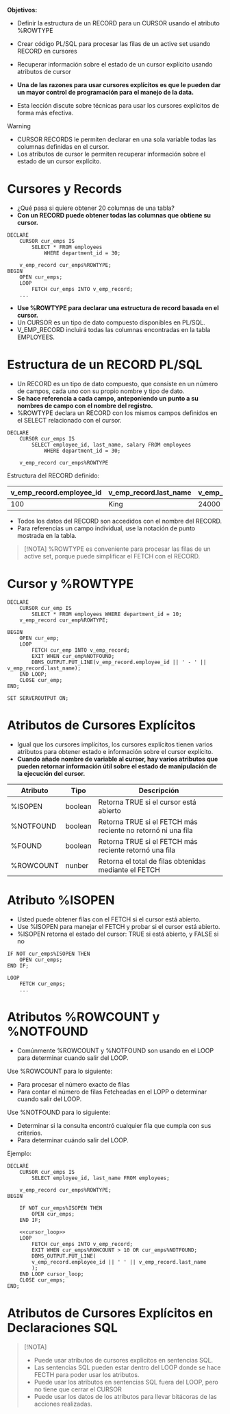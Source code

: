 
**Objetivos:**

- Definir la estructura de un RECORD para un CURSOR usando el atributo %ROWTYPE
- Crear código PL/SQL para procesar las filas de un active set usando RECORD en cursores
- Recuperar información sobre el estado de un cursor explícito usando atributos de cursor

- **Una de las razones para usar cursores explícitos es que le pueden dar un mayor control de programación para el manejo de la data.**
- Esta lección discute sobre técnicas para usar los cursores explícitos de forma más efectiva.

> [!WARNING]
> - CURSOR RECORDS le permiten declarar en una sola variable todas las columnas definidas en el cursor.
> - Los atributos de cursor le permiten recuperar información sobre el estado de un cursor explícito.

# Cursores y Records

- ¿Qué pasa si quiere obtener 20 columnas de una tabla?
- **Con un RECORD puede obtener todas las columnas que obtiene su cursor.**

```
DECLARE 
	CURSOR cur_emps IS 
		SELECT * FROM employees 
			WHERE department_id = 30;

	v_emp_record cur_emps%ROWTYPE;
BEGIN
	OPEN cur_emps;
	LOOP
		FETCH cur_emps INTO v_emp_record;
	...
```

- **Use %ROWTYPE para declarar una estructura de record basada en el cursor.**
- Un CURSOR es un tipo de dato compuesto disponibles en PL/SQL.
- V_EMP_RECORD incluirá todas las columnas encontradas en la tabla EMPLOYEES.

# Estructura de un RECORD PL/SQL

- Un RECORD es un tipo de dato compuesto, que consiste en un número de campos, cada uno con su propio nombre y tipo de dato.
- **Se hace referencia a cada campo, anteponiendo un punto a su nombres de campo con el nombre del registro.**
- %ROWTYPE declara un RECORD con los mismos campos definidos en el SELECT relacionado con el cursor.

```
DECLARE 
	CURSOR cur_emps IS
		SELECT employee_id, last_name, salary FROM employees
			WHERE department_id = 30;

	v_emp_record cur_emps%ROWTYPE
```

Estructura del RECORD definido:

| v_emp_record.employee_id | v_emp_record.last_name | v_emp_record.salary |
| ------------------------ | ---------------------- | ------------------- |
| 100                      | King                   | 24000               |

- Todos los datos del RECORD son accedidos con el nombre del RECORD.
- Para referencias un campo individual, use la notación de punto mostrada en la tabla.

> [!NOTA]
> %ROWTYPE es conveniente para procesar las filas de un active set, porque puede simplificar el FETCH con el RECORD.

# Cursor y %ROWTYPE

```
DECLARE
    CURSOR cur_emp IS
        SELECT * FROM employees WHERE department_id = 10;
    v_emp_record cur_emp%ROWTYPE;
    
BEGIN
    OPEN cur_emp;
    LOOP
        FETCH cur_emp INTO v_emp_record;
        EXIT WHEN cur_emp%NOTFOUND;
        DBMS_OUTPUT.PUT_LINE(v_emp_record.employee_id || ' - ' || v_emp_record.last_name);
    END LOOP;
    CLOSE cur_emp;
END;

SET SERVEROUTPUT ON;
```

# Atributos de Cursores Explícitos

- Igual que los cursores implícitos, los cursores explícitos tienen varios atributos para obtener estado e información sobre el cursor explícito.
- **Cuando añade nombre de variable al cursor, hay varios atributos que pueden retornar información útil sobre el estado de manipulación de la ejecución del cursor.**

| Atributo  | Tipo    | Descripción                                                  |
| --------- | ------- | ------------------------------------------------------------ |
| %ISOPEN   | boolean | Retorna TRUE si el cursor está abierto                       |
| %NOTFOUND | boolean | Retorna TRUE si el FETCH más reciente no retornó ni una fila |
| %FOUND    | boolean | Retorna TRUE si el FETCH más reciente retornó una fila       |
| %ROWCOUNT | nunber  | Retorna el total de filas obtenidas mediante el FETCH        |

# Atributo %ISOPEN

- Usted puede obtener filas con el FETCH si el cursor está abierto.
- Use %ISOPEN para manejar el FETCH y probar si el cursor está abierto.
- %ISOPEN retorna el estado del cursor: TRUE si está abierto, y FALSE si no

```
IF NOT cur_emps%ISOPEN THEN
	OPEN cur_emps;
END IF;

LOOP
	FETCH cur_emps; 
	...
```

# Atributos %ROWCOUNT y %NOTFOUND

- Comúnmente %ROWCOUNT y %NOTFOUND son usando en el LOOP para determinar cuando salir del LOOP.

Use %ROWCOUNT para lo siguiente:
- Para procesar el número exacto de filas
- Para contar el número de filas Fetcheadas en el LOPP o determinar cuando salir del LOOP.

Use %NOTFOUND para lo siguiente:
- Determinar si la consulta encontró cualquier fila que cumpla con sus criterios.
- Para determinar cuándo salir del LOOP.

Ejemplo:

```
DECLARE
	CURSOR cur_emps IS
		SELECT employee_id, last_name FROM employees;
	
	v_emp_record cur_emps%ROWTYPE;
BEGIN

	IF NOT cur_emps%ISOPEN THEN
		OPEN cur_emps;
	END IF;

    <<cursor_loop>>
	LOOP
		FETCH cur_emps INTO v_emp_record;
		EXIT WHEN cur_emps%ROWCOUNT > 10 OR cur_emps%NOTFOUND;
		DBMS_OUTPUT.PUT_LINE(
        v_emp_record.employee_id || ' ' || v_emp_record.last_name
        );
    END LOOP cursor_loop;
    CLOSE cur_emps;
END;
```

# Atributos de Cursores Explícitos en Declaraciones SQL

> [!NOTA]
> - Puede usar atributos de cursores explícitos en sentencias SQL.
> - Las sentencias SQL pueden estar dentro del LOOP donde se hace FECTH para poder usar los atributos.
> - Puede usar los atributos en sentencias SQL fuera del LOOP, pero no tiene que cerrar el CURSOR
> - Puede usar los datos de los atributos para llevar bitácoras de las acciones realizadas.













































